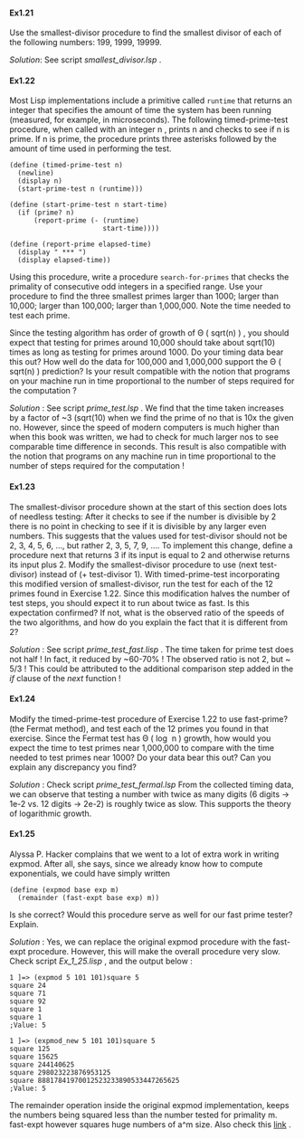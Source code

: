 
#### Ex1.21

Use the smallest-divisor procedure to find the smallest divisor of each of the following numbers: 199, 1999, 19999.

_Solution_: See script _smallest_divisor.lsp_ .

#### Ex1.22

Most Lisp implementations include a primitive called `runtime` that returns an integer that specifies the amount of time the system has been running (measured, for example, in microseconds). The following timed-prime-test procedure, when called with an integer n , prints n and checks to see if n is prime. If n is prime, the procedure prints three asterisks followed by the amount of time used in performing the test.
```
(define (timed-prime-test n)
  (newline)
  (display n)
  (start-prime-test n (runtime)))

(define (start-prime-test n start-time)
  (if (prime? n)
      (report-prime (- (runtime) 
                       start-time))))

(define (report-prime elapsed-time)
  (display " *** ")
  (display elapsed-time))
```

Using this procedure, write a procedure `search-for-primes` that checks the primality of consecutive odd integers in a specified range. Use your procedure to find the three smallest primes larger than 1000; larger than 10,000; larger than 100,000; larger than 1,000,000. Note the time needed to test each prime. 

Since the testing algorithm has order of growth of Θ ( sqrt(n) ) , you should expect that testing for primes around 10,000 should take about sqrt(10) times as long as testing for primes around 1000. Do your timing data bear this out? How well do the data for 100,000 and 1,000,000 support the Θ ( sqrt(n) ) prediction? Is your result compatible with the notion that programs on your machine run in time proportional to the number of steps required for the computation ?

_Solution_ : See script _prime_test.lsp_ .
We find that the time taken increases by a factor of ~3 (sqrt(10) when we find the prime of no that is 10x the given no.
However, since the speed of modern computers is much higher than when this book was written, we had to check for much larger nos to see comparable time difference in seconds.
This result is also compatible with the notion that programs on any machine run in time proportional to the number of steps required for the computation !


#### Ex1.23

The smallest-divisor procedure shown at the start of this section does lots of needless testing: After it checks to see if the number is divisible by 2 there is no point in checking to see if it is divisible by any larger even numbers. This suggests that the values used for test-divisor should not be 2, 3, 4, 5, 6, …, but rather 2, 3, 5, 7, 9, …. To implement this change, define a procedure next that returns 3 if its input is equal to 2 and otherwise returns its input plus 2. Modify the smallest-divisor procedure to use (next test-divisor) instead of (+ test-divisor 1). With timed-prime-test incorporating this modified version of smallest-divisor, run the test for each of the 12 primes found in Exercise 1.22. Since this modification halves the number of test steps, you should expect it to run about twice as fast. Is this expectation confirmed? If not, what is the observed ratio of the speeds of the two algorithms, and how do you explain the fact that it is different from 2? 

_Solution_ :  See script _prime_test_fast.lisp_ .
The time taken for prime test does not half ! In fact, it reduced by ~60-70% !
The observed ratio is not 2, but ~ 5/3 ! This could be attributed to the additional comparison step added in the _if_ clause of the _next_ function !

#### Ex1.24

Modify the timed-prime-test procedure of Exercise 1.22 to use fast-prime? (the Fermat method), and test each of the 12 primes you found in that exercise. Since the Fermat test has Θ ( log ⁡ n ) growth, how would you expect the time to test primes near 1,000,000 to compare with the time needed to test primes near 1000? Do your data bear this out? Can you explain any discrepancy you find? 

_Solution_ : Check script _prime_test_fermal.lsp_
From the collected timing data, we can observe that testing a number with twice as many digits (6 digits -> 1e-2 vs. 12 digits -> 2e-2) is roughly twice as slow. This supports the theory of logarithmic growth.


#### Ex1.25

Alyssa P. Hacker complains that we went to a lot of extra work in writing expmod. After all, she says, since we already know how to compute exponentials, we could have simply written
```
(define (expmod base exp m)
  (remainder (fast-expt base exp) m))
```
Is she correct? Would this procedure serve as well for our fast prime tester? Explain. 

_Solution_ : Yes, we can replace the original expmod procedure with the fast-expt procedure. However, this will make the overall procedure very slow. Check script _Ex_1_25.lisp_ , and the output below :

```
1 ]=> (expmod 5 101 101)square 5
square 24
square 71
square 92
square 1
square 1
;Value: 5

1 ]=> (expmod_new 5 101 101)square 5
square 125
square 15625
square 244140625
square 298023223876953125
square 88817841970012523233890533447265625
;Value: 5
```

The remainder operation inside the original expmod implementation, keeps the numbers being squared less than the number tested for primality m. fast-expt however squares huge numbers of a^m size. Also check this [link](https://codology.net/post/sicp-solution-exercise-1-25/) .